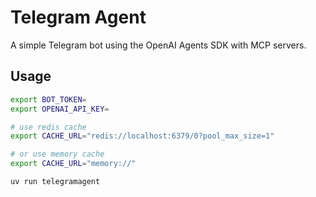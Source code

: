 # Telegram Agent

A simple Telegram bot using the OpenAI Agents SDK with MCP servers.

## Usage

```sh
export BOT_TOKEN=
export OPENAI_API_KEY=

# use redis cache
export CACHE_URL="redis://localhost:6379/0?pool_max_size=1"

# or use memory cache
export CACHE_URL="memory://"

uv run telegramagent
```
